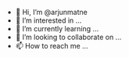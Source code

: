 - 👋 Hi, I’m @arjunmatne
- 👀 I’m interested in ...
- 🌱 I’m currently learning ...
- 💞️ I’m looking to collaborate on ...
- 📫 How to reach me ...

<!---
arjunmatne/arjunmatne is a ✨ special ✨ repository because its `README.md` (this file) appears on your GitHub profile.
You can click the Preview link to take a look at your changes.
--->
